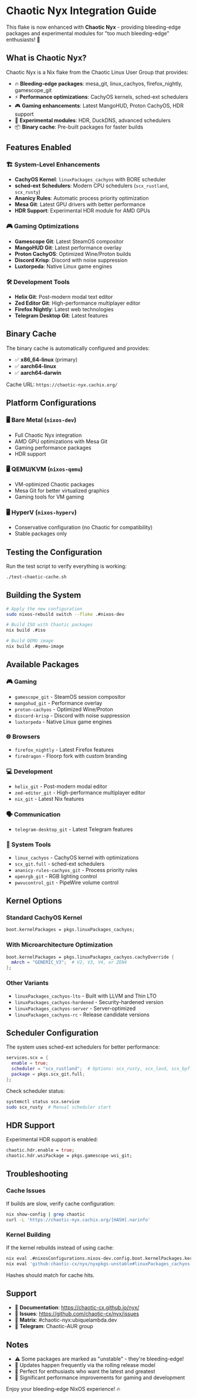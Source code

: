# Chaotic Nyx Integration Guide

This flake is now enhanced with **Chaotic Nyx** - providing bleeding-edge packages and experimental modules for "too much bleeding-edge" enthusiasts! 🚀

## What is Chaotic Nyx?

Chaotic Nyx is a Nix flake from the Chaotic Linux User Group that provides:

- 🔥 **Bleeding-edge packages**: mesa_git, linux_cachyos, firefox_nightly, gamescope_git
- ⚡ **Performance optimizations**: CachyOS kernels, sched-ext schedulers  
- 🎮 **Gaming enhancements**: Latest MangoHUD, Proton CachyOS, HDR support
- 🧪 **Experimental modules**: HDR, DuckDNS, advanced schedulers
- 📦 **Binary cache**: Pre-built packages for faster builds

## Features Enabled

### 🏗️ System-Level Enhancements

- **CachyOS Kernel**: `linuxPackages_cachyos` with BORE scheduler
- **sched-ext Schedulers**: Modern CPU schedulers (`scx_rustland`, `scx_rusty`)
- **Ananicy Rules**: Automatic process priority optimization
- **Mesa Git**: Latest GPU drivers with better performance
- **HDR Support**: Experimental HDR module for AMD GPUs

### 🎮 Gaming Optimizations

- **Gamescope Git**: Latest SteamOS compositor
- **MangoHUD Git**: Latest performance overlay
- **Proton CachyOS**: Optimized Wine/Proton builds
- **Discord Krisp**: Discord with noise suppression
- **Luxtorpeda**: Native Linux game engines

### 🛠️ Development Tools

- **Helix Git**: Post-modern modal text editor
- **Zed Editor Git**: High-performance multiplayer editor  
- **Firefox Nightly**: Latest web technologies
- **Telegram Desktop Git**: Latest features

## Binary Cache

The binary cache is automatically configured and provides:

- ✅ **x86_64-linux** (primary)
- ✅ **aarch64-linux** 
- ✅ **aarch64-darwin**

Cache URL: `https://chaotic-nyx.cachix.org/`

## Platform Configurations

### 🖥️ Bare Metal (`nixos-dev`)
- Full Chaotic Nyx integration
- AMD GPU optimizations with Mesa Git
- Gaming performance packages
- HDR support

### 🖥️ QEMU/KVM (`nixos-qemu`)  
- VM-optimized Chaotic packages
- Mesa Git for better virtualized graphics
- Gaming tools for VM gaming

### 🖥️ HyperV (`nixos-hyperv`)
- Conservative configuration (no Chaotic for compatibility)
- Stable packages only

## Testing the Configuration

Run the test script to verify everything is working:

```bash
./test-chaotic-cache.sh
```

## Building the System

```bash
# Apply the new configuration
sudo nixos-rebuild switch --flake .#nixos-dev

# Build ISO with Chaotic packages
nix build .#iso

# Build QEMU image
nix build .#qemu-image
```

## Available Packages

### 🎮 Gaming
- `gamescope_git` - SteamOS session compositor
- `mangohud_git` - Performance overlay 
- `proton-cachyos` - Optimized Wine/Proton
- `discord-krisp` - Discord with noise suppression
- `luxtorpeda` - Native Linux game engines

### 🌐 Browsers  
- `firefox_nightly` - Latest Firefox features
- `firedragon` - Floorp fork with custom branding

### 💻 Development
- `helix_git` - Post-modern modal editor
- `zed-editor_git` - High-performance multiplayer editor
- `nix_git` - Latest Nix features

### 🗣️ Communication
- `telegram-desktop_git` - Latest Telegram features

### 🔧 System Tools
- `linux_cachyos` - CachyOS kernel with optimizations
- `scx_git.full` - sched-ext schedulers
- `ananicy-rules-cachyos_git` - Process priority rules
- `openrgb_git` - RGB lighting control
- `pwvucontrol_git` - PipeWire volume control

## Kernel Options

### Standard CachyOS Kernel
```nix
boot.kernelPackages = pkgs.linuxPackages_cachyos;
```

### With Microarchitecture Optimization
```nix
boot.kernelPackages = pkgs.linuxPackages_cachyos.cachyOverride { 
  mArch = "GENERIC_V3";  # V2, V3, V4, or ZEN4
};
```

### Other Variants
- `linuxPackages_cachyos-lto` - Built with LLVM and Thin LTO
- `linuxPackages_cachyos-hardened` - Security-hardened version
- `linuxPackages_cachyos-server` - Server-optimized
- `linuxPackages_cachyos-rc` - Release candidate versions

## Scheduler Configuration

The system uses sched-ext schedulers for better performance:

```nix
services.scx = {
  enable = true;
  scheduler = "scx_rustland";  # Options: scx_rusty, scx_lavd, scx_bpfland
  package = pkgs.scx_git.full;
};
```

Check scheduler status:
```bash
systemctl status scx.service
sudo scx_rusty  # Manual scheduler start
```

## HDR Support

Experimental HDR support is enabled:

```nix
chaotic.hdr.enable = true;
chaotic.hdr.wsiPackage = pkgs.gamescope-wsi_git;
```

## Troubleshooting

### Cache Issues
If builds are slow, verify cache configuration:
```bash
nix show-config | grep chaotic
curl -L 'https://chaotic-nyx.cachix.org/[HASH].narinfo'
```

### Kernel Building
If the kernel rebuilds instead of using cache:
```bash
nix eval .#nixosConfigurations.nixos-dev.config.boot.kernelPackages.kernel.outPath
nix eval 'github:chaotic-cx/nyx/nyxpkgs-unstable#linuxPackages_cachyos.kernel.outPath'
```

Hashes should match for cache hits.

## Support

- 📖 **Documentation**: https://chaotic-cx.github.io/nyx/
- 🐛 **Issues**: https://github.com/chaotic-cx/nyx/issues  
- 💬 **Matrix**: #chaotic-nyx:ubiquelambda.dev
- 📱 **Telegram**: Chaotic-AUR group

## Notes

- ⚠️  Some packages are marked as "unstable" - they're bleeding-edge!
- 🔄 Updates happen frequently via the rolling release model
- 🎯 Perfect for enthusiasts who want the latest and greatest
- 🚀 Significant performance improvements for gaming and development

Enjoy your bleeding-edge NixOS experience! 🔥